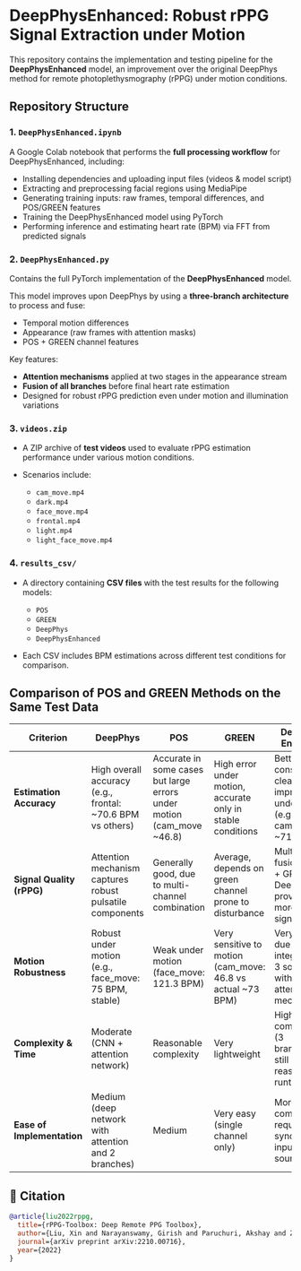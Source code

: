# DeepPhysEnhanced: Robust rPPG Signal Extraction under Motion

This repository contains the implementation and testing pipeline for the **DeepPhysEnhanced** model, an improvement over the original DeepPhys method for remote photoplethysmography (rPPG) under motion conditions.

## Repository Structure

### 1. `DeepPhysEnhanced.ipynb`

A Google Colab notebook that performs the **full processing workflow** for DeepPhysEnhanced, including:

* Installing dependencies and uploading input files (videos & model script)
* Extracting and preprocessing facial regions using MediaPipe
* Generating training inputs: raw frames, temporal differences, and POS/GREEN features
* Training the DeepPhysEnhanced model using PyTorch
* Performing inference and estimating heart rate (BPM) via FFT from predicted signals

### 2. `DeepPhysEnhanced.py`

Contains the full PyTorch implementation of the **DeepPhysEnhanced** model.

This model improves upon DeepPhys by using a **three-branch architecture** to process and fuse:

* Temporal motion differences
* Appearance (raw frames with attention masks)
* POS + GREEN channel features

Key features:

* **Attention mechanisms** applied at two stages in the appearance stream
* **Fusion of all branches** before final heart rate estimation
* Designed for robust rPPG prediction even under motion and illumination variations

### 3. `videos.zip`

* A ZIP archive of **test videos** used to evaluate rPPG estimation performance under various motion conditions.
* Scenarios include:

  * `cam_move.mp4`
  * `dark.mp4`
  * `face_move.mp4`
  * `frontal.mp4`
  * `light.mp4`
  * `light_face_move.mp4`

### 4. `results_csv/`

* A directory containing **CSV files** with the test results for the following models:

  * `POS`
  * `GREEN`
  * `DeepPhys`
  * `DeepPhysEnhanced`
* Each CSV includes BPM estimations across different test conditions for comparison.

## Comparison of POS and GREEN Methods on the Same Test Data

| **Criterion**              | **DeepPhys**                                                | **POS**                                                                 | **GREEN**                                                     | **DeepPhys Enhanced**                                                               |
| -------------------------- | ----------------------------------------------------------- | ----------------------------------------------------------------------- | ------------------------------------------------------------- | ----------------------------------------------------------------------------------- |
| **Estimation Accuracy**    | High overall accuracy (e.g., frontal: \~70.6 BPM vs others) | Accurate in some cases but large errors under motion (cam\_move \~46.8) | High error under motion, accurate only in stable conditions   | Better overall consistency, clear improvement under motion (e.g., cam\_move \~71.1) |
| **Signal Quality (rPPG)**  | Attention mechanism captures robust pulsatile components    | Generally good, due to multi-channel combination                        | Average, depends on green channel prone to disturbance        | Multi-source fusion (POS + GREEN + DeepPhys) provides a more stable signal          |
| **Motion Robustness**      | Robust under motion (e.g., face\_move: 75 BPM, stable)      | Weak under motion (face\_move: 121.3 BPM)                               | Very sensitive to motion (cam\_move: 46.8 vs actual \~73 BPM) | Very robust due to integration of 3 sources with attention mechanism                |
| **Complexity & Time**      | Moderate (CNN + attention network)                          | Reasonable complexity                                                   | Very lightweight                                              | Higher complexity (3 branches), still reasonable runtime                            |
| **Ease of Implementation** | Medium (deep network with attention and 2 branches)         | Medium                                                                  | Very easy (single channel only)                               | More complex: requires synchronized inputs from 3 sources                           |

## 📜 Citation

```bibtex
@article{liu2022rppg,
  title={rPPG-Toolbox: Deep Remote PPG Toolbox},
  author={Liu, Xin and Narayanswamy, Girish and Paruchuri, Akshay and Zhang, Xiaoyu and Tang, Jiankai and Zhang, Yuzhe and Wang, Yuntao and Sengupta, Soumyadip and Patel, Shwetak and McDuff, Daniel},
  journal={arXiv preprint arXiv:2210.00716},
  year={2022}
}
```
